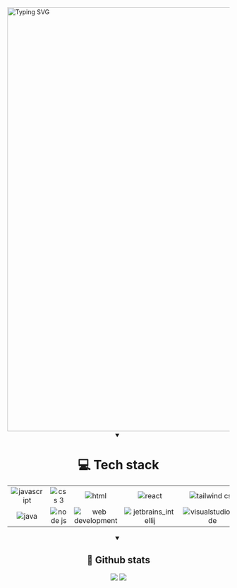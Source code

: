 <!-- 
    Credit to DenverCoder1 for this readme-typing-svg
    https://github.com/denvercoder1/readme-typing-svg
-->
<img src="https://readme-typing-svg.demolab.com?font=JetBrains+Mono&duration=1000&pause=1000&color=F2F2F2&background=12121200&center=true&vCenter=true&width=435&lines=Ian+Sosa;Frontend+Web+Developer;Technical+Support;UX+Designer" alt="Typing SVG" style="width: 100vw"/>

<!-- 
    Credit to MikeCodesDotNET for this ColoredBadges
    https://github.com/MikeCodesDotNET/ColoredBadges/tree/master
-->
<details open align="center">
    <summary><h1>💻 Tech stack</h1></summary>
    <table align="center">
    <tr>
        <td align="center"><img src="https://github.com/user-attachments/assets/53ab7afa-67b4-451a-9d26-f3fd11307540" alt="javascript"></td>
        <td align="center"><img src="https://github.com/user-attachments/assets/82a816c3-31fa-4a4b-a62c-adf040d192da" alt="css 3"></td>
        <td align="center"><img src="https://github.com/user-attachments/assets/a180763d-3fca-4531-ad93-00590cfe2106" alt="html"></td>
        <td align="center"><img src="https://github.com/user-attachments/assets/90e30de2-0a78-4057-bfe6-35b9423cb80f" alt="react"></td>
        <td align="center"><img src="https://github.com/user-attachments/assets/9c888a98-c165-4c6f-84f3-baa87a479754" alt="tailwind css"></td>
    </tr>
    <tr>
        <td align="center"><img src="https://github.com/user-attachments/assets/6b627f8a-6f84-40e8-9611-6afb2aa8ec21" alt="java"></td>
        <td align="center"><img src="https://github.com/user-attachments/assets/dce6f5a7-8a5d-48bc-a0c3-844489b97c9e" alt="node js"></td>
        <td align="center"><img src="https://github.com/user-attachments/assets/8ba0de95-7e51-4f6d-bb93-bea0024eea77" alt="web development"></td>
        <td align="center"><img src="https://github.com/user-attachments/assets/8c6e46f5-be0e-4097-a8a9-2c23f14c3676" alt="jetbrains_intellij"></td>
        <td align="center"><img src="https://github.com/user-attachments/assets/e9f6ef3b-f5a7-4577-b46a-d6faef1d6571" alt="visualstudio_code"></td>
    </tr>
</table>
</details>

<!-- 
    Credit to Anuraghazra for this github-readme-stats
    https://github.com/anuraghazra/github-readme-stats
-->
<details open  align="center">
    <summary><h2>📜 Github stats</h2></summary>
    <div align="center">
        <img src="https://github-readme-stats.vercel.app/api/top-langs?username=sosaian&show_icons=true&locale=en&theme=highcontrast">
        <img src="https://github-readme-stats.vercel.app/api?username=sosaian&show_icons=true&locale=en&theme=highcontrast">
    </div>
</details>
